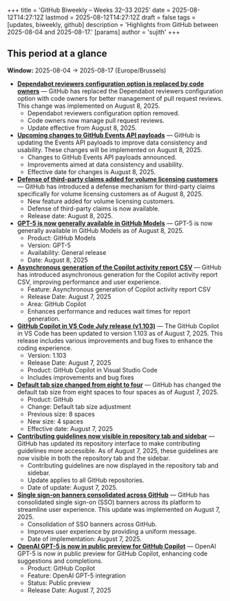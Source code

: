+++
title = 'GitHub Biweekly – Weeks 32–33 2025'
date = 2025-08-12T14:27:12Z
lastmod = 2025-08-12T14:27:12Z
draft = false
tags = [updates, biweekly, github]
description = 'Highlights from GitHub between 2025-08-04 and 2025-08-17.'
[params]
    author = 'sujith'
+++
## This period at a glance

**Window:** 2025-08-04 → 2025-08-17 (Europe/Brussels)

- **[Dependabot reviewers configuration option is replaced by code owners](https://github.blog/changelog/2025-08-08-dependabot-reviewers-configuration-option-is-replaced-by-code-owners)** — GitHub has replaced the Dependabot reviewers configuration option with code owners for better management of pull request reviews. This change was implemented on August 8, 2025.
  - Dependabot reviewers configuration option removed.
  - Code owners now manage pull request reviews.
  - Update effective from August 8, 2025.
- **[Upcoming changes to GitHub Events API payloads](https://github.blog/changelog/2025-08-08-upcoming-changes-to-github-events-api-payloads)** — GitHub is updating the Events API payloads to improve data consistency and usability. These changes will be implemented on August 8, 2025.
  - Changes to GitHub Events API payloads announced.
  - Improvements aimed at data consistency and usability.
  - Effective date for changes is August 8, 2025.
- **[Defense of third-party claims added for volume licensing customers](https://github.blog/changelog/2025-08-08-defense-of-third-party-claims-added-for-volume-licensing-customers)** — GitHub has introduced a defense mechanism for third-party claims specifically for volume licensing customers as of August 8, 2025.
  - New feature added for volume licensing customers.
  - Defense of third-party claims is now available.
  - Release date: August 8, 2025.
- **[GPT-5 is now generally available in GitHub Models](https://github.blog/changelog/2025-08-07-gpt-5-is-now-generally-available-in-github-models)** — GPT-5 is now generally available in GitHub Models as of August 8, 2025.
  - Product: GitHub Models
  - Version: GPT-5
  - Availability: General release
  - Date: August 8, 2025
- **[Asynchronous generation of the Copilot activity report CSV](https://github.blog/changelog/2025-08-07-asynchronous-generation-of-the-copilot-activity-report-csv)** — GitHub has introduced asynchronous generation for the Copilot activity report CSV, improving performance and user experience.
  - Feature: Asynchronous generation of Copilot activity report CSV
  - Release Date: August 7, 2025
  - Area: GitHub Copilot
  - Enhances performance and reduces wait times for report generation.
- **[GitHub Copilot in VS Code July release (v1.103)](https://github.blog/changelog/2025-08-07-github-copilot-in-vs-code-july-release-v1-103)** — The GitHub Copilot in VS Code has been updated to version 1.103 as of August 7, 2025. This release includes various improvements and bug fixes to enhance the coding experience.
  - Version: 1.103
  - Release Date: August 7, 2025
  - Product: GitHub Copilot in Visual Studio Code
  - Includes improvements and bug fixes
- **[Default tab size changed from eight to four](https://github.blog/changelog/2025-08-07-default-tab-size-changed-from-eight-to-four)** — GitHub has changed the default tab size from eight spaces to four spaces as of August 7, 2025.
  - Product: GitHub
  - Change: Default tab size adjustment
  - Previous size: 8 spaces
  - New size: 4 spaces
  - Effective date: August 7, 2025
- **[Contributing guidelines now visible in repository tab and sidebar](https://github.blog/changelog/2025-08-07-contributing-guidelines-now-visible-in-repository-tab-and-sidebar)** — GitHub has updated its repository interface to make contributing guidelines more accessible. As of August 7, 2025, these guidelines are now visible in both the repository tab and the sidebar.
  - Contributing guidelines are now displayed in the repository tab and sidebar.
  - Update applies to all GitHub repositories.
  - Date of update: August 7, 2025.
- **[Single sign-on banners consolidated across GitHub](https://github.blog/changelog/2025-08-07-single-sign-on-banners-consolidated-across-github)** — GitHub has consolidated single sign-on (SSO) banners across its platform to streamline user experience. This update was implemented on August 7, 2025.
  - Consolidation of SSO banners across GitHub.
  - Improves user experience by providing a uniform message.
  - Date of implementation: August 7, 2025.
- **[OpenAI GPT-5 is now in public preview for GitHub Copilot](https://github.blog/changelog/2025-08-07-openai-gpt-5-is-now-in-public-preview-for-github-copilot)** — OpenAI GPT-5 is now in public preview for GitHub Copilot, enhancing code suggestions and completions.
  - Product: GitHub Copilot
  - Feature: OpenAI GPT-5 integration
  - Status: Public preview
  - Release Date: August 7, 2025


